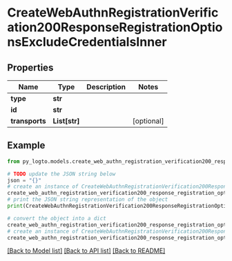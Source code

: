 # CreateWebAuthnRegistrationVerification200ResponseRegistrationOptionsExcludeCredentialsInner


## Properties

Name | Type | Description | Notes
------------ | ------------- | ------------- | -------------
**type** | **str** |  | 
**id** | **str** |  | 
**transports** | **List[str]** |  | [optional] 

## Example

```python
from py_logto.models.create_web_authn_registration_verification200_response_registration_options_exclude_credentials_inner import CreateWebAuthnRegistrationVerification200ResponseRegistrationOptionsExcludeCredentialsInner

# TODO update the JSON string below
json = "{}"
# create an instance of CreateWebAuthnRegistrationVerification200ResponseRegistrationOptionsExcludeCredentialsInner from a JSON string
create_web_authn_registration_verification200_response_registration_options_exclude_credentials_inner_instance = CreateWebAuthnRegistrationVerification200ResponseRegistrationOptionsExcludeCredentialsInner.from_json(json)
# print the JSON string representation of the object
print(CreateWebAuthnRegistrationVerification200ResponseRegistrationOptionsExcludeCredentialsInner.to_json())

# convert the object into a dict
create_web_authn_registration_verification200_response_registration_options_exclude_credentials_inner_dict = create_web_authn_registration_verification200_response_registration_options_exclude_credentials_inner_instance.to_dict()
# create an instance of CreateWebAuthnRegistrationVerification200ResponseRegistrationOptionsExcludeCredentialsInner from a dict
create_web_authn_registration_verification200_response_registration_options_exclude_credentials_inner_from_dict = CreateWebAuthnRegistrationVerification200ResponseRegistrationOptionsExcludeCredentialsInner.from_dict(create_web_authn_registration_verification200_response_registration_options_exclude_credentials_inner_dict)
```
[[Back to Model list]](../README.md#documentation-for-models) [[Back to API list]](../README.md#documentation-for-api-endpoints) [[Back to README]](../README.md)


